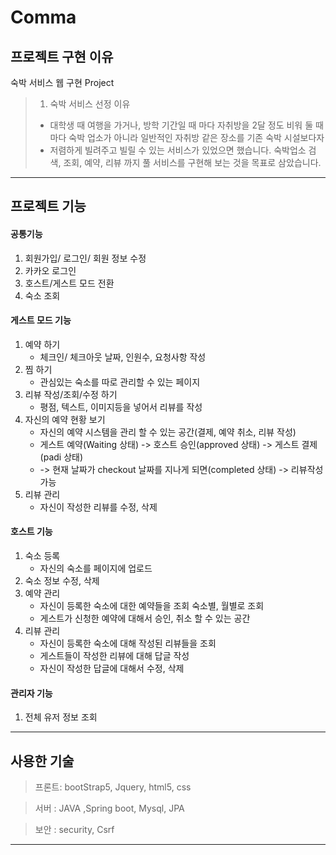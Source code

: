# Comma

## 프로젝트 구현 이유

숙박 서비스 웹 구현 Project

> 1. 숙박 서비스 선정 이유
>
> - 대학생 때 여행을 가거나, 방학 기간일 때 마다 자취방을 2달 정도 비워 둘 때 마다 숙박 업소가 아니라 일반적인 자취방 같은 장소를 기존 숙박 시설보다자
> - 저렴하게 빌려주고 빌릴 수 있는 서비스가 있었으면 했습니다.
>   숙박업소 검색, 조회, 예약, 리뷰 까지 풀 서비스를 구현해 보는 것을 목표로 삼았습니다.

---

## 프로젝트 기능

#### 공통기능

1.  회원가입/ 로그인/ 회원 정보 수정
2.  카카오 로그인
3.  호스트/게스트 모드 전환
4.  숙소 조회

#### 게스트 모드 기능

1. 예약 하기
   - 체크인/ 체크아웃 날짜, 인원수, 요청사항 작성
2. 찜 하기
   - 관심있는 숙소를 따로 관리할 수 있는 페이지
3. 리뷰 작성/조회/수정 하기
   - 평점, 텍스트, 이미지등을 넣어서 리뷰를 작성
4. 자신의 예약 현황 보기
   - 자신의 예약 시스템을 관리 할 수 있는 공간(결제, 예약 취소, 리뷰 작성)
   - 게스트 예약(Waiting 상태) -> 호스트 승인(approved 상태) -> 게스트 결제(padi 상태)
   - -> 현재 날짜가 checkout 날짜를 지나게 되면(completed 상태) -> 리뷰작성 가능
5. 리뷰 관리
   - 자신이 작성한 리뷰를 수정, 삭제

#### 호스트 기능

1. 숙소 등록
   - 자신의 숙소를 페이지에 업로드
2. 숙소 정보 수정, 삭제
3. 예약 관리
   - 자신이 등록한 숙소에 대한 예약들을 조회 숙소별, 월별로 조회
   - 게스트가 신청한 예약에 대해서 승인, 취소 할 수 있는 공간
4. 리뷰 관리
   - 자신이 등록한 숙소에 대해 작성된 리뷰들을 조회
   - 게스트들이 작성한 리뷰에 대해 답글 작성
   - 자신이 작성한 답글에 대해서 수정, 삭제

#### 관리자 기능

1. 전체 유저 정보 조회

---

## 사용한 기술

> 프론트: bootStrap5, Jquery, html5, css

> 서버 : JAVA ,Spring boot, Mysql, JPA

> 보안 : security, Csrf

---
